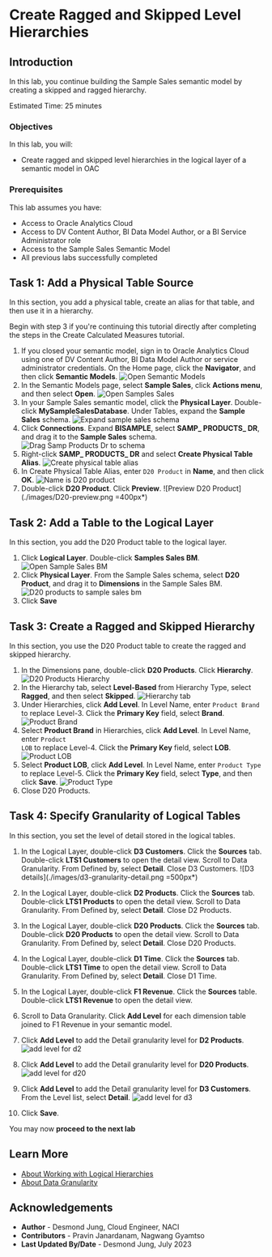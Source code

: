 # Create Ragged and Skipped Level Hierarchies

## Introduction

In this lab, you continue building the Sample Sales semantic model by creating a skipped and ragged hierarchy.

Estimated Time: 25 minutes

### Objectives

In this lab, you will:
* Create ragged and skipped level hierarchies in the logical layer of a semantic model in OAC

### Prerequisites

This lab assumes you have:
* Access to Oracle Analytics Cloud
* Access to DV Content Author, BI Data Model Author, or a BI Service Administrator role
* Access to the Sample Sales Semantic Model
* All previous labs successfully completed


## Task 1: Add a Physical Table Source

In this section, you add a physical table, create an alias for that table, and then use it in a hierarchy.

Begin with step 3 if you're continuing this tutorial directly after completing the steps in the Create Calculated Measures tutorial.

1. If you closed your semantic model, sign in to Oracle Analytics Cloud using one of DV Content Author, BI Data Model Author or service administrator credentials. On the Home page, click the **Navigator**, and then click **Semantic Models**.
    ![Open Semantic Models](./images/semantic-models.png)
2. In the Semantic Models page, select **Sample Sales**, click **Actions menu**, and then select **Open**.
    ![Open Samples Sales](./images/open-sample-sales.png)
3. In your Sample Sales semantic model, click the **Physical Layer**. Double-click **MySampleSalesDatabase**. Under Tables, expand the **Sample Sales** schema.
    ![Expand sample sales schema](./images/open-bisample.png)
4. Click **Connections**. Expand **BISAMPLE**, select **SAMP_ PRODUCTS_ DR**, and drag it to the **Sample Sales** schema.
    ![Drag Samp Products Dr to schema](./images/drag-samp-products-dr.png)
5. Right-click **SAMP_ PRODUCTS_ DR** and select **Create Physical Table Alias**.
    ![Create physical table alias](./images/create-physical-alias.png)
6. In Create Physical Table Alias, enter <code>D20 Product</code> in **Name**, and then click **OK**.
    ![Name is D20 product](./images/d20-product.png)
7. Double-click **D20 Product**. Click **Preview**.
    ![Preview D20 Product](./images/D20-preview.png =400px*)

## Task 2: Add a Table to the Logical Layer

In this section, you add the D20 Product table to the logical layer.

1. Click **Logical Layer**. Double-click **Samples Sales BM**.
    ![Open Sample Sales BM](./images/sample-sales-bm.png)
2. Click **Physical Layer**. From the Sample Sales schema, select **D20 Product**, and drag it to **Dimensions** in the Sample Sales BM.
    ![D20 products to sample sales bm](./images/d20-to-dimensions.png)
3. Click **Save**


## Task 3: Create a Ragged and Skipped Hierarchy

In this section, you use the D20 Product table to create the ragged and skipped hierarchy.

1. In the Dimensions pane, double-click **D20 Products**. Click **Hierarchy**.
    ![D20 Products Hierarchy](./images/d20-products-hierarchy.png)
2. In the Hierarchy tab, select **Level-Based** from Hierarchy Type, select **Ragged**, and then select **Skipped**.
    ![Hierarchy tab](./images/check-ragged-skipped.png)
3. Under Hierarchies, click **Add Level**. In Level Name, enter <code>Product Brand</code> to replace Level-3. Click the **Primary Key** field, select **Brand**.
    ![Product Brand](./images/product-brand.png)
4. Select **Product Brand** in Hierarchies, click **Add Level**. In Level Name, enter <code>Product LOB</code> to replace Level-4. Click the **Primary Key** field, select **LOB**.
    ![Product LOB](./images/product-lob.png)
5. Select **Product LOB**, click **Add Level**. In Level Name, enter <code>Product Type</code> to replace Level-5. Click the **Primary Key** field, select **Type**, and then click **Save**.
    ![Product Type](./images/product-type.png)
6. Close D20 Products.

## Task 4: Specify Granularity of Logical Tables

In this section, you set the level of detail stored in the logical tables.

1. In the Logical Layer, double-click **D3 Customers**. Click the **Sources** tab. Double-click **LTS1 Customers** to open the detail view. Scroll to Data Granularity. From Defined by, select **Detail**. Close D3 Customers.
    ![D3 details](./images/d3-granularity-detail.png =500px*)
2. In the Logical Layer, double-click **D2 Products**. Click the **Sources** tab. Double-click **LTS1 Products** to open the detail view. Scroll to Data Granularity. From Defined by, select **Detail**. Close D2 Products.
3. In the Logical Layer, double-click **D20 Products**. Click the **Sources** tab. Double-click **D20 Products** to open the detail view. Scroll to Data Granularity. From Defined by, select **Detail**. Close D20 Products.
4. In the Logical Layer, double-click **D1 Time**. Click the **Sources** tab. Double-click **LTS1 Time** to open the detail view. Scroll to Data Granularity. From Defined by, select **Detail**. Close D1 Time.
5. In the Logical Layer, double-click **F1 Revenue**. Click the **Sources** table. Double-click **LTS1 Revenue** to open the detail view.

6. Scroll to Data Granularity. Click **Add Level** for each dimension table joined to F1 Revenue in your semantic model.

7. Click **Add Level** to add the Detail granularity level for **D2 Products**.
    ![add level for d2](./images/add-d2-products.png)
8. Click **Add Level** to add the Detail granularity level for **D20 Products**.
    ![add level for d20](./images/add-d20-products.png)
9. Click **Add Level** to add the Detail granularity level for **D3 Customers**. From the Level list, select **Detail**.
    ![add level for d3](./images/add-d3-customers.png)
10. Click **Save**.

You may now **proceed to the next lab**

## Learn More
* [About Working with Logical Hierarchies](https://docs.oracle.com/en/cloud/paas/analytics-cloud/acmdg/working-logical-hierarchies.html#GUID-9AF96F03-ABBA-43EF-80C9-A8ED6F018DE8)
* [About Data Granularity](https://docs.oracle.com/en/cloud/paas/analytics-cloud/acmdg/work-data-granularity.html#GUID-299129AF-FABC-43C3-9FD2-5CB927E0B744)

## Acknowledgements
* **Author** - Desmond Jung, Cloud Engineer, NACI
* **Contributors** - Pravin Janardanam, Nagwang Gyamtso
* **Last Updated By/Date** - Desmond Jung, July 2023

